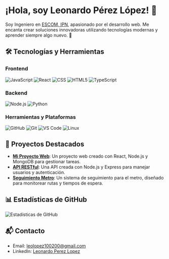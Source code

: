 # ¡Hola, soy Leonardo Pérez López! 👋

Soy Ingeniero en [ESCOM, IPN](https://www.escom.ipn.mx/), apasionado por el desarrollo web. Me encanta crear soluciones innovadoras utilizando tecnologías modernas y aprender siempre algo nuevo. 🚀

## 🛠️ Tecnologías y Herramientas

### Frontend
![JavaScript](https://img.shields.io/badge/JavaScript-yellow?logo=javascript)
![React](https://img.shields.io/badge/React-blue?logo=react)
![CSS](https://img.shields.io/badge/CSS-blue?logo=css3)
![HTML5](https://img.shields.io/badge/HTML5-orange?logo=html5)
![TypeScript](https://img.shields.io/badge/TypeScript-blue?logo=typescript)

### Backend
![Node.js](https://img.shields.io/badge/Node.js-green?logo=node.js)
![Python](https://img.shields.io/badge/Python-blue?logo=python)

### Herramientas y Plataformas
![GitHub](https://img.shields.io/badge/GitHub-black?logo=github)
![Git](https://img.shields.io/badge/Git-orange?logo=git)
![VS Code](https://img.shields.io/badge/VS_Code-blue?logo=visual-studio-code)
![Linux](https://img.shields.io/badge/Linux-black?logo=linux)

## 🚀 Proyectos Destacados

- [**Mi Proyecto Web**](link_del_repositorio): Un proyecto web creado con React, Node.js y MongoDB para gestionar tareas.
- [**API RESTful**](link_del_repositorio): Una API creada con Node.js y Express para manejar usuarios y autenticación.
- [**Seguimiento Metro**](https://github.com/Leolopez520/Seguimiento-Metro): Un sistema de seguimiento para el metro, diseñado para monitorear rutas y tiempos de espera.

## 📊 Estadísticas de GitHub

![Estadísticas de GitHub](https://github-readme-stats.vercel.app/api?username=leonardoperez&show_icons=true&hide_title=true&count_private=true)

## 📬 Contacto
- Email: [leolopez100200@gmail.com](mailto:leolopez100200@gmail.com)
- LinkedIn: [Leonardo Perez Lopez](https://www.linkedin.com/in/leolopezescom/)
